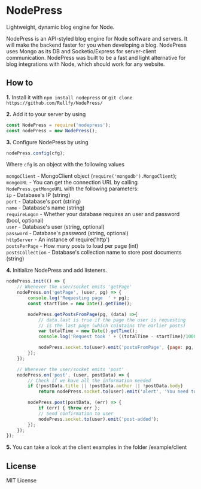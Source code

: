 # NodePress
Lightweight, dynamic blog engine for Node.

NodePress is an API-styled blog engine for Node software and servers. It will make the backend faster for you when developing a blog. NodePress uses Mongo as its DB and Socketio/Express for server-client communication. NodePress was built to be a fast and light alternative for blog integrations with Node, which should work for any website.

## How to

**1.** Install it with `npm install nodepress` or `git clone https://github.com/Rellfy/NodePress/`

**2.** Add it to your server by using

```javascript
const NodePress = require('nodepress');
const nodePress = new NodePress();
```

**3.** Configure NodePress by using 

```javascript
nodePress.config(cfg);
```

Where `cfg` is an object with the following values

`mongoClient` - MongoClient object (`require('mongodb').MongoClient`);  
`mongoURL` - You can get the connection URL by calling `NodePress.getMongoURL` with the following parameters:  
	`ip` - Database's IP (string)  
	`port` - Database's port (string)  
	`name` - Database's name (string)  
	`requireLogon` - Whether your database requires an user and password (bool, optional)  
	`user` - Database's user (string, optional)  
	`password` - Database's password (string, optional)  
`httpServer` - An instance of require('http')  
`postsPerPage` - How many posts to load per page (int)  
`postsCollection` - Database's collection name to store post documents (string)  

**4.** Initialize NodePress and add listeners.

```javascript
nodePress.init(() => {
	// Whenever the user/socket emits 'getPage'
	nodePress.on('getPage', (user, pg) => {
		console.log('Requesting page  ' + pg);
		const startTime = new Date().getTime();

		nodePress.getPostsFromPage(pg, (data) =>{
			// data.last is true if the page the user is requesting
			// is the last page (which cointains the earlier posts)
			var totalTime = new Date().getTime();
			console.log('Request took ' + ((totalTime - startTime)/1000) + 's');

			nodePress.socket.to(user).emit('postsFromPage', {page: pg, posts: data.posts, last: data.last});
		});
	});

	// Whenever the user/socket emits 'post'
	nodePress.on('post', (user, postData) => {
		// Check if we have all the information needed
		if (!postData.title || !postData.author || !postData.body)
			return nodePress.socket.to(user).emit('alert', 'You need to fill in all the fields!');

		nodePress.post(postData, (err) => {
			if (err) { throw err };
			// Send confirmation to user
			nodePress.socket.to(user).emit('post-added');
		});
	});
});
``` 

**5.** You can take a look at the client examples in the folder /example/client

## License

MIT License
